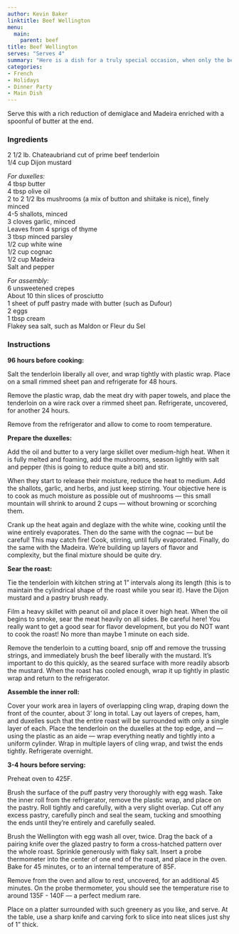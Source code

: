 ```yaml
---
author: Kevin Baker
linktitle: Beef Wellington
menu:
  main:
    parent: beef
title: Beef Wellington
serves: "Serves 4"
summary: "Here is a dish for a truly special occasion, when only the best will do. It's the work of a few days, so read the entire recipe and make your plan in advance."
categories:
- French
- Holidays
- Dinner Party
- Main Dish
---
```

Serve this with a rich reduction of demiglace and Madeira enriched with a spoonful of butter at the end.

### Ingredients

<div class="ingredient-list">

2 1/2 lb. Chateaubriand cut of prime beef tenderloin  
1/4 cup Dijon mustard  
  
*For duxelles:*  
4 tbsp butter  
4 tbsp olive oil  
2 to 2 1/2 lbs mushrooms (a mix of button and shiitake is nice), finely minced  
4-5 shallots, minced  
3 cloves garlic, minced  
Leaves from 4 sprigs of thyme  
3 tbsp minced parsley  
1/2 cup white wine  
1/2 cup cognac  
1/2 cup Madeira   
Salt and pepper  
  
*For assembly:*  
6 unsweetened crepes   
About 10 thin slices of prosciutto   
1 sheet of puff pastry made with butter (such as Dufour)  
2 eggs  
1 tbsp cream  
Flakey sea salt, such as Maldon or Fleur du Sel   

</div>

### Instructions

**96 hours before cooking:**

Salt the tenderloin liberally all over, and wrap tightly with plastic wrap. Place on a small rimmed sheet pan and refrigerate for 48 hours.

Remove the plastic wrap, dab the meat dry with paper towels, and place the tenderloin on a wire rack over a rimmed sheet pan. Refrigerate, uncovered, for another 24 hours.

Remove from the refrigerator and allow to come to room temperature.

**Prepare the duxelles:**  

Add the oil and butter to a very large skillet over medium-high heat. When it is fully melted and foaming, add the mushrooms, season lightly with salt and pepper (this is going to reduce quite a bit) and stir. 

When they start to release their moisture, reduce the heat to medium.  Add the shallots, garlic, and herbs, and just keep stirring. Your objective here is to cook as much moisture as possible out of mushrooms — this small mountain will shrink to around 2 cups — without browning or scorching them.

Crank up the heat again and deglaze with the white wine, cooking until the wine entirely evaporates.  Then do the same with the cognac — but be careful! This may catch fire! Cook, stirring, until fully evaporated.  Finally, do the same with the Madeira. We’re building up layers of flavor and complexity, but the final mixture should be quite dry.

**Sear the roast:**

Tie the tenderloin with kitchen string at 1” intervals along its length (this is to maintain the cylindrical shape of the roast while you sear it). Have the Dijon mustard and a pastry brush ready.

Film a heavy skillet with peanut oil and place it over high heat. When the oil begins to smoke, sear the meat heavily on all sides. Be careful here! You really want to get a good sear for flavor development, but you do NOT want to cook the roast! No more than maybe 1 minute on each side.

Remove the tenderloin to a cutting board, snip off and remove the trussing strings, and immediately brush the beef liberally with the mustard. It’s important to do this quickly, as the seared surface with more readily absorb the mustard. When the roast has cooled enough, wrap it up tightly in plastic wrap and return to the refrigerator.

**Assemble the inner roll:**

Cover your work area in layers of overlapping cling wrap, draping down the front of the counter, about 3’ long in total.  Lay out layers of crepes, ham, and duxelles such that the entire roast will be surrounded with only a single layer of each.  Place the tenderloin on the duxelles at the top edge, and — using the plastic as an aide — wrap everything neatly and tightly into a uniform cylinder. Wrap in multiple layers of cling wrap, and twist the ends tightly. Refrigerate overnight.

**3-4 hours before serving:**

Preheat oven to 425F. 

Brush the surface of the puff pastry very thoroughly with egg wash.  Take the inner roll from the refrigerator, remove the plastic wrap, and place on the pastry. Roll tightly and carefully, with a very slight overlap. Cut off any excess pastry, carefully pinch and seal the seam, tucking and smoothing the ends until they’re entirely and carefully sealed. 

Brush the Wellington with egg wash all over, twice. Drag the back of a pairing knife over the glazed pastry to form a cross-hatched pattern over the whole roast. Sprinkle generously with flaky salt. Insert a probe thermometer into the center of one end of the roast, and place in the oven. Bake for 45 minutes, or to an internal temperature of 85F.

Remove from the oven and allow to rest, uncovered, for an additional 45 minutes.  On the probe thermometer, you should see the temperature rise to around 135F - 140F — a perfect medium rare.

Place on a platter surrounded with such greenery as you like, and serve.  At the table, use a sharp knife and carving fork to slice into neat slices just shy of 1” thick. 